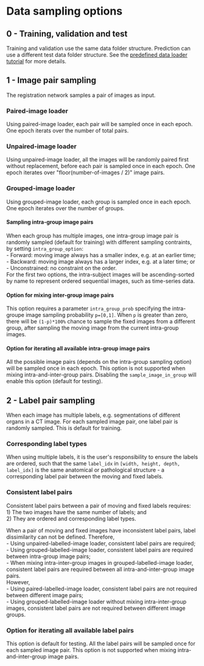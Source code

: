 # Data sampling options

## 0 - Training, validation and test
Training and validation use the same data folder structure. Prediction can use a different test data folder structure. See the [predefined data loader tutorial](./predefined_loader.md) for more details. 

## 1 - Image pair sampling
The registration network samples a pair of images as input.

### Paired-image loader
Using paired-image loader, each pair will be sampled once in each epoch. One epoch iterats over the number of total pairs.

### Unpaired-image loader
Using unpaired-image loader, all the images will be randomly paired first without replacement, before each pair is sampled once in each epoch. One epoch iterates over "floor(number-of-images / 2)" image pairs.

### Grouped-image loader
Using grouped-image loader, each group is sampled once in each epoch. One epoch iterates over the number of groups. 

#### Sampling intra-group image pairs
When each group has multiple images, one intra-group image pair is randomly sampled (default for training) with different sampling contraints, by setting `intra_group_option`:  
    - Forward: moving image always has a smaller index, e.g. at an earlier time;  
    - Backward: moving image always has a larger index, e.g. at a later time; or  
    - Unconstrained: no constraint on the order.  
For the first two options, the intra-subject images will be ascending-sorted by name to represent ordered sequential images, such as time-series data.

#### Option for mixing inter-group image pairs
This option requires a parameter `intra_group_prob` specifying the intra-groupe image sampling probability `p=[0,1]`. When `p` is greater than zero, there will be `(1-p)*100%` chance to sample the fixed images from a different group, after sampling the moving image from the current intra-group images.

#### Option for iterating all available intra-group image pairs
All the possible image pairs (depends on the intra-group sampling option) will be sampled once in each epoch. This option is not supported when mixing intra-and-inter-group pairs. Disabling the `sample_image_in_group` will enable this option (default for testing).


## 2 - Label pair sampling
When each image has multiple labels, e.g. segmentations of different organs in a CT image. For each sampled image pair, one label pair is randomly sampled. This is default for training.

### Corresponding label types
When using multiple labels, it is the user's responsibility to ensure the labels are ordered, such that the same `label_idx` in `[width, height, depth, label_idx]` is the same anatomical or pathological structure - a corresponding label pair between the moving and fixed labels.  

### Consistent label pairs
Consistent label pairs between a pair of moving and fixed labels requires:  
    1) The two images have the same number of labels; and  
    2) They are ordered and corresponding label types.

When a pair of moving and fixed images have inconsistent label pairs, label dissimilarity can not be defined. Therefore,  
    - Using unpaired-labelled-image loader, consistent label pairs are required;  
    - Using grouped-labelled-image loader, consistent label pairs are required between intra-group image pairs;  
    - When mixing intra-inter-group images in grouped-labelled-image loader, consistent label pairs are required between all intra-and-inter-group image pairs.  
However,  
    - Using paired-labelled-image loader, consistent label pairs are not required between different image pairs;  
    - Using grouped-labelled-image loader without mixing intra-inter-group images, consistent label pairs are not required between different image groups.  


### Option for iterating all available label pairs
This option is default for testing. All the label pairs will be sampled once for each sampled image pair. This option is not supported when mixing intra-and-inter-group image pairs.
